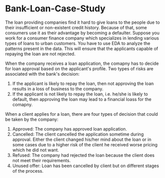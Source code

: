 # Bank-Loan-Case-Study

The loan providing companies find it hard to give loans to the people due to their insufficient or non-existent credit history. Because of that, some consumers use it as their advantage by becoming a defaulter. Suppose you work for a consumer finance company which specializes in lending various types of loans to urban customers. You have to use EDA to analyze the patterns present in the data. This will ensure that the applicants capable of repaying the loan are not rejected.

When the company receives a loan application, the comapny has to decide for loan approval based on the applicant's profile. Two types of risks are associated with the bank's decision:
1. If the applicant is likely to repay the loan, then not approving the loan results in a loss of business to the company. 
2. If the applicant is not likely to repay the loan, i.e. he/she is likely to default, then approving the loan may lead to a financial loass for the comapny.


When a client applies for a loan, there are four types of decision that could be taken by the company:
1. Approved: The company has approved loan application.
2. Cancelled: The client cancelled the application sometime during approval. Either the client changed his/her mind about the loan or in some cases due to a higher risk of the client he received worse pricing which he did not want.
3. Refused: The company had rejected the loan because the client does not meet their requirements.
4. Unused offer: Loan has been cancelled by client but on different stages of the process.
